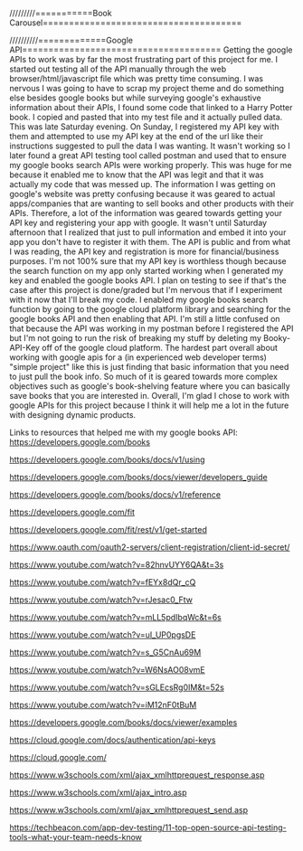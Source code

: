 



/////////===========Book Carousel======================================



//////////=============Google API======================================
Getting the google APIs to work was by far the most frustrating part of this
project for me. I started out testing all of the API manually through the
web browser/html/javascript file which was pretty time consuming. I was nervous I was going to have to scrap my project theme and do something else besides google books but while surveying google's exhaustive information about their APIs, I found some code that linked to a Harry Potter book. I copied and pasted that into my test file and it actually pulled data. This was late Saturday evening. On Sunday, I registered my API key with them and attempted to use my API key at the end of the url like their instructions suggested to pull the data I was wanting. It wasn't working so  I later found a great API testing tool called postman and used that to ensure my google books
search APIs were working properly. This was huge for me because it enabled me to know that the API was legit and that it was actually my code that was messed up. The information I was getting on google's website was pretty confusing because it was geared to actual apps/companies that are wanting to sell books and other products with their APIs. Therefore, a lot of the information was geared towards getting your API key and registering your app with google. It wasn't until Saturday afternoon that I realized that just to pull information and embed it into your app you don't have to register it with them. The API is public and from what I was reading, the API key and registration is more for financial/business purposes. I'm not 100% sure that my API key is worthless though because the search function on my app only started working when I generated my key and enabled the google books API. I plan on testing to see if that's the case after this project is done/graded but I'm nervous that if I experiment with it now that I'll break my code. I enabled my google books search function by going to the google cloud platform library and searching for the google books API and then enabling that API. I'm still a little confused on that because the API was working in my postman before I registered the API but I'm not going to run the risk of breaking my stuff by deleting my Booky-API-Key off of the google cloud platform. The hardest part overall about working with google apis for a (in experienced web developer terms) "simple project" like this is just finding that basic information that you need to just pull the book info. So much of it is geared towards more complex objectives such as google's book-shelving feature where you can basically save books that you are interested in. Overall, I'm glad I chose to work with google APIs for this project because I think it will help me a lot in the future with designing dynamic products.




Links to resources that helped me with my google books API:
https://developers.google.com/books

https://developers.google.com/books/docs/v1/using

https://developers.google.com/books/docs/viewer/developers_guide

https://developers.google.com/books/docs/v1/reference

https://developers.google.com/fit

https://developers.google.com/fit/rest/v1/get-started

https://www.oauth.com/oauth2-servers/client-registration/client-id-secret/

https://www.youtube.com/watch?v=82hnvUYY6QA&t=3s

https://www.youtube.com/watch?v=fEYx8dQr_cQ

https://www.youtube.com/watch?v=rJesac0_Ftw

https://www.youtube.com/watch?v=mLL5pdIbqWc&t=6s

https://www.youtube.com/watch?v=uI_UP0pgsDE

https://www.youtube.com/watch?v=s_G5CnAu69M

https://www.youtube.com/watch?v=W6NsAO08vmE

https://www.youtube.com/watch?v=sGLEcsRg0IM&t=52s

https://www.youtube.com/watch?v=iM12nF0tBuM

https://developers.google.com/books/docs/viewer/examples

https://cloud.google.com/docs/authentication/api-keys

https://cloud.google.com/

https://www.w3schools.com/xml/ajax_xmlhttprequest_response.asp

https://www.w3schools.com/xml/ajax_intro.asp

https://www.w3schools.com/xml/ajax_xmlhttprequest_send.asp

https://techbeacon.com/app-dev-testing/11-top-open-source-api-testing-tools-what-your-team-needs-know
